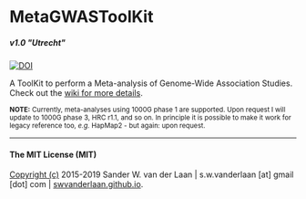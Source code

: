 MetaGWASToolKit
============
##### _v1.0 "Utrecht"_
[![DOI](https://zenodo.org/badge/75635714.svg)](https://zenodo.org/badge/latestdoi/75635714)

A ToolKit to perform a Meta-analysis of Genome-Wide Association Studies. Check out the [wiki for more details](https://github.com/swvanderlaan/MetaGWASToolKit/wiki). 


<sup>**NOTE:** Currently, meta-analyses using 1000G phase 1 are supported. Upon request I will update to 1000G phase 3, HRC r1.1, and so on. In principle it is possible to make it work for legacy reference too, _e.g._ HapMap2 - but again: upon request. </sup>

--------------

#### The MIT License (MIT)
[Copyright (c)](copyright.md) 2015-2019 Sander W. van der Laan | s.w.vanderlaan [at] gmail [dot] com | [swvanderlaan.github.io](https://swvanderlaan.github.io).

